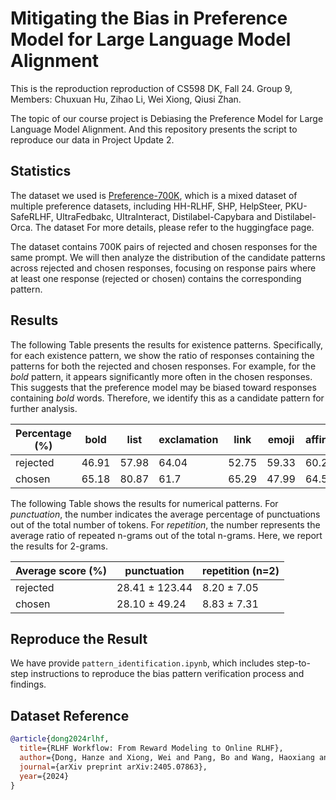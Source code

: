# Mitigating the Bias in Preference Model for Large Language Model Alignment
This is the reproduction reproduction of CS598 DK, Fall 24. Group 9, Members: Chuxuan Hu, Zihao Li, Wei Xiong, Qiusi Zhan.

The topic of our course project is Debiasing the Preference Model for Large Language Model Alignment. And this repository presents the script to reproduce our data in Project Update 2.

## Statistics
The dataset we used is [Preference-700K](https://huggingface.co/datasets/hendrydong/preference_700K), which is a mixed dataset of multiple preference datasets, including HH-RLHF, SHP, HelpSteer, PKU-SafeRLHF, UltraFedbakc, UltraInteract, Distilabel-Capybara and Distilabel-Orca. The dataset For more details, please refer to the huggingface page.

The dataset contains 700K pairs of rejected and chosen responses for the same prompt. We will then analyze the distribution of the candidate patterns across rejected and chosen responses, focusing on response pairs where at least one response (rejected or chosen) contains the corresponding pattern.



## Results
The following Table presents the results for existence patterns. Specifically, for each existence pattern, we show the ratio of responses containing the patterns for both the rejected and chosen responses.
For example, for the *bold* pattern, it appears significantly more often in the chosen responses. This suggests that the preference model may be biased toward responses containing *bold* words. Therefore, we identify this as a candidate pattern for further analysis.

| Percentage (%)| bold | list | exclamation | link | emoji | affirmative | capitalization | quotes |
|-----------|-----|-----|-----|-----|-----|-----|-----|-----|
| rejected    | 46.91 | 57.98 | 64.04 | 52.75 | 59.33 | 60.24 | 78.21 | 61.27 |
| chosen      | 65.18 | 80.87 | 61.7  | 65.29 | 47.99 | 64.56 | 79.95 | 71.22 |


The following Table shows the results for numerical patterns. For *punctuation*, the number indicates the average percentage of punctuations out of the total number of tokens. For *repetition*, the number represents the average ratio of repeated n-grams out of the total n-grams. Here, we report the results for 2-grams.

| Average score (%)| punctuation | repetition (n=2) |
|-------------|-------------|-------------|
| rejected         | 28.41 $\pm$ 123.44 | 8.20 $\pm$ 7.05|
| chosen           | 28.10 $\pm$  49.24 | 8.83 $\pm$ 7.31|


## Reproduce the Result

We have provide `pattern_identification.ipynb`, which includes step-to-step instructions to reproduce the bias pattern verification process and findings.

## Dataset Reference

```bibtex
@article{dong2024rlhf,
  title={RLHF Workflow: From Reward Modeling to Online RLHF},
  author={Dong, Hanze and Xiong, Wei and Pang, Bo and Wang, Haoxiang and Zhao, Han and Zhou, Yingbo and Jiang, Nan and Sahoo, Doyen and Xiong, Caiming and Zhang, Tong},
  journal={arXiv preprint arXiv:2405.07863},
  year={2024}
}
```
